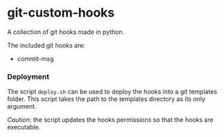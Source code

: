 # git-custom-hooks
A collection of git hooks made in python.

The included git hooks are:

- commit-msg

### Deployment

The script `deploy.sh` can be used to deploy the hooks into a git templates folder. 
This script takes the path to the templates directory as its only argument.

*Caution*: the script updates the hooks permissions so that the hooks are executable.

